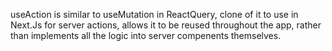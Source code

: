 useAction is similar to useMutation in ReactQuery, clone of it to use in Next.Js for server actions, allows it to be reused throughout the app, rather than implements all the logic into server compenents themselves.